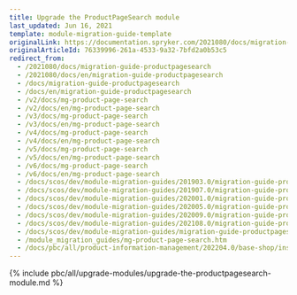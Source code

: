 ```yaml
---
title: Upgrade the ProductPageSearch module
last_updated: Jun 16, 2021
template: module-migration-guide-template
originalLink: https://documentation.spryker.com/2021080/docs/migration-guide-productpagesearch
originalArticleId: 76339996-261a-4533-9a32-7bfd2a0b53c5
redirect_from:
  - /2021080/docs/migration-guide-productpagesearch
  - /2021080/docs/en/migration-guide-productpagesearch
  - /docs/migration-guide-productpagesearch
  - /docs/en/migration-guide-productpagesearch
  - /v2/docs/mg-product-page-search
  - /v2/docs/en/mg-product-page-search
  - /v3/docs/mg-product-page-search
  - /v3/docs/en/mg-product-page-search
  - /v4/docs/mg-product-page-search
  - /v4/docs/en/mg-product-page-search
  - /v5/docs/mg-product-page-search
  - /v5/docs/en/mg-product-page-search
  - /v6/docs/mg-product-page-search
  - /v6/docs/en/mg-product-page-search
  - /docs/scos/dev/module-migration-guides/201903.0/migration-guide-productpagesearch.html
  - /docs/scos/dev/module-migration-guides/201907.0/migration-guide-productpagesearch.html
  - /docs/scos/dev/module-migration-guides/202001.0/migration-guide-productpagesearch.html
  - /docs/scos/dev/module-migration-guides/202005.0/migration-guide-productpagesearch.html
  - /docs/scos/dev/module-migration-guides/202009.0/migration-guide-productpagesearch.html
  - /docs/scos/dev/module-migration-guides/202108.0/migration-guide-productpagesearch.html
  - /docs/scos/dev/module-migration-guides/migration-guide-productpagesearch.html
  - /module_migration_guides/mg-product-page-search.htm
  - /docs/pbc/all/product-information-management/202204.0/base-shop/install-and-upgrade/upgrade-modules/upgrade-the-productpagesearch-module.html
---
```


{% include pbc/all/upgrade-modules/upgrade-the-productpagesearch-module.md %} <!-- To edit, see /_includes/pbc/all/upgrade-modules/upgrade-the-productpagesearch-module.md -->
